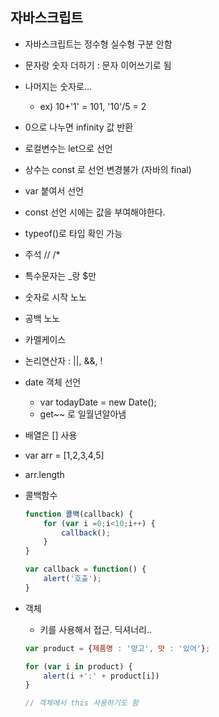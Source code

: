 ## 자바스크립트

- 자바스크립트는 정수형 실수형 구분 안함

- 문자랑 숫자 더하기 : 문자 이어쓰기로 됨

- 나머지는 숫자로...

  - ex) 10+'1' = 101, '10'/5 = 2

- 0으로 나누면 infinity 값 반환

- 로컬변수는 let으로 선언

- 상수는 const 로 선언 변경불가 (자바의 final)

- var 붙여서 선언

- const 선언 시에는 값을 부여해야한다.

- typeof()로 타입 확인 가능

- 주석 // /*

- 특수문자는 _랑 $만

- 숫자로 시작 노노

- 공백 노노

- 카멜케이스

- 논리연산자 : ||, &&, !

- date 객체 선언

  - var todayDate = new Date();
  - get~~ 로 일월년알아냄

- 배열은 [] 사용

- var arr = [1,2,3,4,5]

- arr.length

- 콜백함수

  ```javascript
  function 콜백(callback) {
      for (var i =0;i<10;i++) {
          callback();
      }
  }
  
  var callback = function() {
      alert('호출');
  }
  ```

- 객체

  - 키를 사용해서 접근. 딕셔너리..

  ```javascript
  var product = {제품명 : '망고', 맛 : '있어'};
  
  for (var i in product) {
      alert(i +':' + product[i])
  }
  
  // 객체에서 this 사용하기도 함
  ```

  

